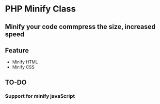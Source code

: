 # PHP Minify Class
## Minify your code commpress the size, increased speed

## Feature
 - Minify HTML
 - Minify CSS

## TO-DO
### Support for minify javaScript
